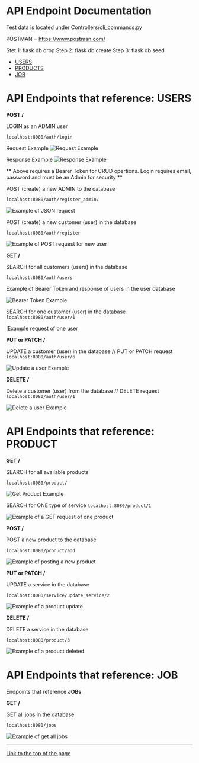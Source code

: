 # API Endpoint Documentation<a name="api_top"></a>

Test data is located under Controllers/cli_commands.py

POSTMAN = https://www.postman.com/

Stet 1: flask db drop
Step 2: flask db create
Step 3: flask db seed

* [USERS](#users)
* [PRODUCTS](#products)
* [JOB](#job)

# API Endpoints that reference: USERS<a name="users"></a>

**POST /**

LOGIN as an ADMIN user

``localhost:8080/auth/login``

Request Example
![Request Example](/docs/images/psql_database/auth_login.png)

Response Example
![Response Example](/docs/images/psql_database/auth_response.png)

** Above requires a Bearer Token for CRUD opertions. Login requires email, password and must be an Admin for security **

POST (create) a new ADMIN to the database

``localhost:8080/auth/register_admin/``

![Example of JSON request](/docs/images/psql_database/post_admin_new.png)


POST (create) a new customer (user) in the database

``localhost:8080/auth/register``

![Example of POST request for new user](/docs/images/psql_database/post_new_user.png)

**GET /**

SEARCH for all customers (users) in the database

``localhost:8080/auth/users``

Example of Bearer Token and response of users in the user database

![Bearer Token Example](/docs/images/psql_database/bearer_token.png)

SEARCH for one customer (user) in the database
``localhost:8080/auth/user/1``

!Example request of one user[](/docs/images/psql_database/get_user_id.png)

**PUT or PATCH /**

UPDATE a customer (user) in the database // PUT or PATCH request
``localhost:8080/auth/user/6``

![Update a user Example](/docs/images/psql_database/update_user.png)

**DELETE /**

Delete a customer (user) from the database // DELETE request
``localhost:8080/auth/user/1``

![Delete a user Example](/docs/images/psql_database/delete_user.png)

# API Endpoints that reference: PRODUCT<a name="products"></a>

**GET /**

SEARCH for all available products

``localhost:8080/product/``

![Get Product Example](/docs/images/psql_database/get_products.png)

SEARCH for ONE type of service
``localhost:8080/product/1``

![Example of a GET request of one product](/docs/images/psql_database/get_one_product.png)

**POST /**

POST a new product to the database

``localhost:8080/product/add``

![Example of posting a new product](/docs/images/psql_database/post_product.png)

**PUT or PATCH /**

UPDATE a service in the database

``localhost:8080/service/update_service/2``

![Example of a product update](/docs/images/psql_database/update_product.png)

**DELETE /**

DELETE a service in the database

``localhost:8080/product/3``

![Example of a product deleted](/docs/images/psql_database/delete_product.png)

# API Endpoints that reference: JOB<a name="job"></a>

Endpoints that reference **JOBs**

**GET /**

GET all jobs in the database

``localhost:8080/jobs``

![Example of get all jobs](/docs/images/psql_database/get_jobs.png)

___

[Link to the top of the page](#api_top)